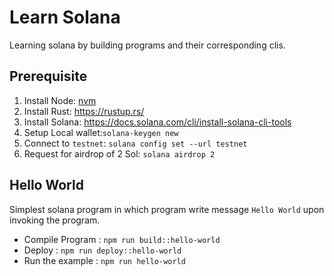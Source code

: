 # Learn Solana

Learning solana by building programs and their corresponding clis.

## Prerequisite

1. Install Node: [nvm](https://github.com/nvm-sh/nvm#installing-and-updating)
2. Install Rust: https://rustup.rs/
3. Install Solana: https://docs.solana.com/cli/install-solana-cli-tools
4. Setup Local wallet:`solana-keygen new`
5. Connect to `testnet`: `solana config set --url testnet`
6. Request for airdrop of 2 Sol: `solana airdrop 2`

## Hello World

Simplest solana program in which program write message `Hello World` upon invoking the program.

- Compile Program : `npm run build::hello-world`
- Deploy : `npm run deploy::hello-world`
- Run the example : `npm run hello-world`